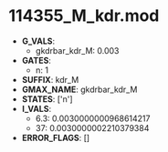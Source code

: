 # 114355_M_kdr.mod

- **G_VALS**:
  - gkdrbar_kdr_M: 0.003
- **GATES**:
  - n: 1
- **SUFFIX**: kdr_M
- **GMAX_NAME**: gkdrbar_kdr_M
- **STATES**: ['n']
- **I_VALS**:
  - 6.3: 0.0030000000968614217
  - 37: 0.0030000002210379384
- **ERROR_FLAGS**: []
